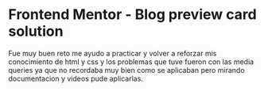 # Frontend Mentor - Blog preview card solution

Fue muy buen reto me ayudo a practicar y volver a reforzar mis conocimiento de html y css y los problemas que tuve fueron con las media queries ya que no recordaba muy bien como se aplicaban pero mirando documentacion y videos pude aplicarlas.